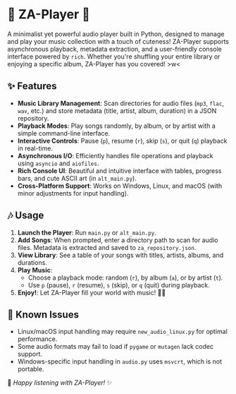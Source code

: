 # 🌸 ZA-Player 🎵

A minimalist yet powerful audio player built in Python, designed to manage and play your music collection with a touch of cuteness! ZA-Player supports asynchronous playback, metadata extraction, and a user-friendly console interface powered by `rich`. Whether you're shuffling your entire library or enjoying a specific album, ZA-Player has you covered! >w<

## ✨ Features

- **Music Library Management**: Scan directories for audio files (`mp3`, `flac`, `wav`, etc.) and store metadata (title, artist, album, duration) in a JSON repository.
- **Playback Modes**: Play songs randomly, by album, or by artist with a simple command-line interface.
- **Interactive Controls**: Pause (`p`), resume (`r`), skip (`s`), or quit (`q`) playback in real-time.
- **Asynchronous I/O**: Efficiently handles file operations and playback using `asyncio` and `aiofiles`.
- **Rich Console UI**: Beautiful and intuitive interface with tables, progress bars, and cute ASCII art (in `alt_main.py`).
- **Cross-Platform Support**: Works on Windows, Linux, and macOS (with minor adjustments for input handling).

## 🎶 Usage

1. **Launch the Player**: Run `main.py` or `alt_main.py`.
2. **Add Songs**: When prompted, enter a directory path to scan for audio files. Metadata is extracted and saved to `za_repository.json`.
3. **View Library**: See a table of your songs with titles, artists, albums, and durations.
4. **Play Music**:
   - Choose a playback mode: random (`r`), by album (`a`), or by artist (`t`).
   - Use `p` (pause), `r` (resume), `s` (skip), or `q` (quit) during playback.
5. **Enjoy!**: Let ZA-Player fill your world with music! 🌼✨


## 🐛 Known Issues

- Linux/macOS input handling may require `new_audio_linux.py` for optimal performance.
- Some audio formats may fail to load if `pygame` or `mutagen` lack codec support.
- Windows-specific input handling in `audio.py` uses `msvcrt`, which is not portable.

🎵 *Happy listening with ZA-Player!* ✨